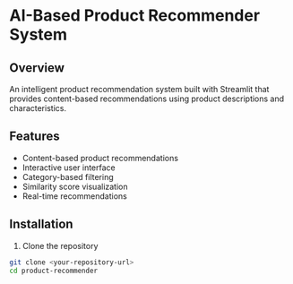 # AI-Based Product Recommender System

## Overview
An intelligent product recommendation system built with Streamlit that provides content-based recommendations using product descriptions and characteristics.

## Features
- Content-based product recommendations
- Interactive user interface
- Category-based filtering
- Similarity score visualization
- Real-time recommendations

## Installation

1. Clone the repository
```bash
git clone <your-repository-url>
cd product-recommender
